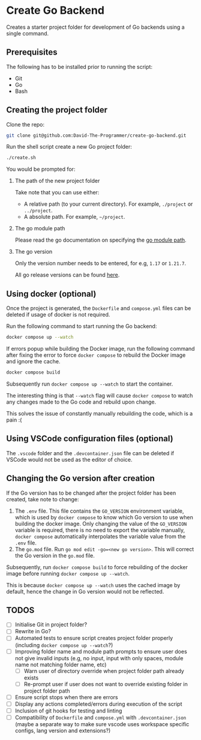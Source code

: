 # Create Go Backend

Creates a starter project folder for development of Go backends using a single command.

## Prerequisites

The following has to be installed prior to running the script:
- Git
- Go
- Bash

## Creating the project folder

Clone the repo:
```bash
git clone git@github.com:David-The-Programmer/create-go-backend.git 
```

Run the shell script create a new Go project folder:
```bash
./create.sh
```

You would be prompted for:
1. The path of the new project folder

    Take note that you can use either:
    - A relative path (to your current directory). For example, `./project` or `../project`.
    - A absolute path. For example, `~/project`.

2. The go module path

    Please read the go documentation on specifying the [go module path](https://go.dev/doc/modules/managing-dependencies#naming_module).

3. The go version

    Only the version number needs to be entered, for e.g, `1.17` or `1.21.7`.

    All go release versions can be found [here](https://go.dev/doc/devel/release).


## Using docker (optional)

Once the project is generated, the `Dockerfile` and `compose.yml` files can be deleted if usage of docker is not required.

Run the following command to start running the Go backend:
```bash
docker compose up --watch
```
If errors popup while building the Docker image, run the following command after fixing the error to force `docker compose` to rebuild the Docker image and ignore the cache.
```bash
docker compose build
```
Subsequently run `docker compose up --watch` to start the container.

The interesting thing is that `--watch` flag will cause `docker compose` to watch any changes made to the Go code and rebuild upon change.

This solves the issue of constantly manually rebuilding the code, which is a pain :(

## Using VSCode configuration files (optional)

The `.vscode` folder and the `.devcontainer.json` file can be deleted if VSCode would not be used as the editor of choice.

## Changing the Go version after creation

If the Go version has to be changed after the project folder has been created, take note to change:
1. The `.env` file. This file contains the `GO_VERSION` environment variable, which is used by `docker compose` to know which Go version to use when building the docker image. Only changing the value of the `GO_VERSION` variable is required, there is no need to export the variable manually, `docker compose` automatically interpolates the variable value from the `.env` file.
2. The `go.mod` file. Run `go mod edit -go=<new go version>`. This will correct the Go version in the `go.mod` file.

Subsequently, run `docker compose build` to force rebuilding of the docker image before running `docker compose up --watch`. 

This is because `docker compose up --watch` uses the cached image by default, hence the change in Go version would not be reflected.

## TODOS
- [ ] Initialise Git in project folder?
- [ ] Rewrite in Go?
- [ ] Automated tests to ensure script creates project folder properly (including `docker compose up --watch`?)
- [ ] Improving folder name and module path prompts to ensure user does not give invalid inputs (e.g, no input, input with only spaces, module name not matching folder name, etc)
    - [ ] Warn user of directory override when project folder path already exists
    - [ ] Re-prompt user if user does not want to override existing folder in project folder path
- [ ] Ensure script stops when there are errors
- [ ] Display any actions completed/errors during execution of the script
- [ ] Inclusion of git hooks for testing and linting
- [ ] Compatibility of `Dockerfile` and `compose.yml` with `.devcontainer.json` (maybe a separate way to make sure vscode uses workspace specific configs, lang version and extensions?)
